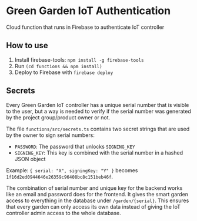 # Green Garden IoT Authentication

Cloud function that runs in Firebase to authenticate IoT controller

## How to use

1. Install firebase-tools: `npm install -g firebase-tools`
2. Run `(cd functions && npm install)`
3. Deploy to Firebase with `firebase deploy`

## Secrets

Every Green Garden IoT controller has a unique serial number that is visible to the user, but a way is needed to verify if the serial number was generated by the project group/product owner or not.

The file `functions/src/secrets.ts` contains two secret strings that are used by the owner to sign serial numbers:

* `PASSWORD`: The password that unlocks `SIGNING_KEY`
* `SIGNING_KEY`: This key is combined with the serial number in a hashed JSON object

Example: `{ serial: "X", signingKey: "Y" }` becomes `1f16d2ed0944646e26359c96408bc8c151beb46f`.

The combination of serial number and unique key for the backend works like an email and password does for the frontend. It gives the smart garden access to everything in the database under `/garden/{serial}`. This ensures that every garden can only access its own data instead of giving the IoT controller admin access to the whole database.
